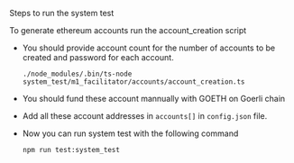 Steps to run the system test

To generate ethereum accounts run the account_creation script

- You should provide account count for the number of accounts to be created and password for each account.
  ```
  ./node_modules/.bin/ts-node system_test/m1_facilitator/accounts/account_creation.ts
  ```

- You should fund these account mannually with GOETH on Goerli chain

- Add all these account addresses in `accounts[]` in `config.json` file.

- Now you can run system test with the following command
  ```
  npm run test:system_test
  ```
